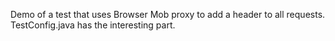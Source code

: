 Demo of a test that uses Browser Mob proxy to add a header to all requests. TestConfig.java has the interesting part.
